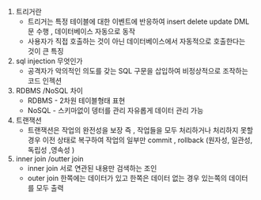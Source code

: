 1. 트리거란 
    - 트리거는 특정 테이블에 대한 이벤트에 반응하여 insert delete update DML 문 수행 , 데이터베이스 자동으로 동작
    - 사용자가 직접 호출하는 것이 아닌 데이터베이스에서 자동적으로 호출한다는 것이 큰 특징
2. sql injection 무엇인가
    - 공격자가 악의적인 의도를 갖는 SQL 구문을 삽입하여 비정상적으로 조작하는 코드 인젝션 
3. RDBMS /NoSQL 차이
    - RDBMS - 2차원 테이블형태 표현
    - NoSQL - 스키마없이 뎅터를 관리 자유롭게 데이터 관리 가능
4. 트랜잭션 
    - 트랜잭션은 작업의 완전성을 보장 즉 , 작업들을 모두 처리하거나 처리하지 못할 경우 이전 상태로 복구하여 작업의 일부만 commit , rollback 
    (원자성, 일관성, 독립성 ,영속성 )
5. inner join /outter join
    - inner join 서로 연관된 내용만 검색하는 조인
    - outer join 한쪽에는 데이터가 있고 한쪽은 데이터 없는 경우 있는쪽의 데이터를 모두 출력 
    